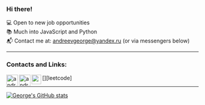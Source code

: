 ### Hi there!

💻 Open to new job opportunities<br>
📚 Much into JavaScript and Python<br>
📬 Contact me at: andreevgeorge@yandex.ru (or via messengers below)

---

### Contacts and Links:

<img align="left" alt="andreevgeorge | Telegram" width="30px" src="https://img.icons8.com/fluency/48/000000/telegram-app.png" /> 
<img align="left" alt="andreevgeorge | WhatsApp" width="30px" src="https://img.icons8.com/color/48/000000/whatsapp.png" />
[<img align="left" alt="andreevgeorge | Leetcode" width="25px" src="https://cdn.iconscout.com/icon/free/png-256/leetcode-3521542-2944960.png" />][leetcode]

<br>

---
[![George's GitHub stats](https://github-readme-stats.vercel.app/api?username=andreevgeorge&theme=graywhite)](https://github.com/andreevgeorge/)

<!--
**andreevgeorge/andreevgeorge** is a ✨ _special_ ✨ repository because its `README.md` (this file) appears on your GitHub profile.

Here are some ideas to get you started:

- 🔭 I’m currently working on ...
- 🌱 I’m currently learning ...
- 👯 I’m looking to collaborate on ...
- 🤔 I’m looking for help with ...
- 💬 Ask me about ...
- 📫 How to reach me: ...
- 😄 Pronouns: ...
- ⚡ Fun fact: ...
-->

[leetcode]: https://leetcode.com/andreevgeorge/
